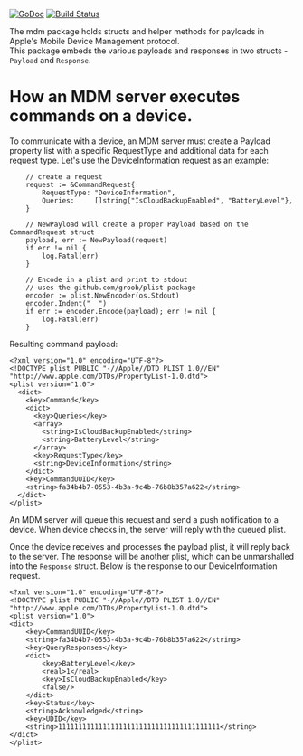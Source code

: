 [![GoDoc](https://godoc.org/github.com/micromdm/mdm?status.svg)](http://godoc.org/github.com/micromdm/mdm) [![Build Status](https://travis-ci.org/micromdm/mdm.svg?branch=master)](https://travis-ci.org/micromdm/mdm)

The mdm package holds structs and helper methods for payloads in Apple's Mobile Device Management protocol.  
This package embeds the various payloads and responses in two structs - `Payload` and `Response`.

# How an MDM server executes commands on a device.
To communicate with a device, an MDM server must create a Payload property list with a specific RequestType and additional data for each request type. Let's use the DeviceInformation request as an example:


```
    // create a request
	request := &CommandRequest{
		RequestType: "DeviceInformation",
		Queries:     []string{"IsCloudBackupEnabled", "BatteryLevel"},
	}

    // NewPayload will create a proper Payload based on the CommandRequest struct
	payload, err := NewPayload(request)
	if err != nil {
		log.Fatal(err)
	}

	// Encode in a plist and print to stdout
    // uses the github.com/groob/plist package
	encoder := plist.NewEncoder(os.Stdout)
	encoder.Indent("  ")
	if err := encoder.Encode(payload); err != nil {
		log.Fatal(err)
	}
```

Resulting command payload:
```
<?xml version="1.0" encoding="UTF-8"?>
<!DOCTYPE plist PUBLIC "-//Apple//DTD PLIST 1.0//EN" "http://www.apple.com/DTDs/PropertyList-1.0.dtd">
<plist version="1.0">
  <dict>
    <key>Command</key>
    <dict>
      <key>Queries</key>
      <array>
        <string>IsCloudBackupEnabled</string>
        <string>BatteryLevel</string>
      </array>
      <key>RequestType</key>
      <string>DeviceInformation</string>
    </dict>
    <key>CommandUUID</key>
    <string>fa34b4b7-0553-4b3a-9c4b-76b8b357a622</string>
  </dict>
</plist>
```

An MDM server will queue this request and send a push notification to a device. When device checks in, the server will
reply with the queued plist.

Once the device receives and processes the payload plist, it will reply back to the server. The response will be another plist, which can be unmarshalled into the `Response` struct. Below is the response to our DeviceInformation request.

```
<?xml version="1.0" encoding="UTF-8"?>
<!DOCTYPE plist PUBLIC "-//Apple//DTD PLIST 1.0//EN" "http://www.apple.com/DTDs/PropertyList-1.0.dtd">
<plist version="1.0">
<dict>
	<key>CommandUUID</key>
    <string>fa34b4b7-0553-4b3a-9c4b-76b8b357a622</string>
	<key>QueryResponses</key>
	<dict>
		<key>BatteryLevel</key>
		<real>1</real>
		<key>IsCloudBackupEnabled</key>
		<false/>
	</dict>
	<key>Status</key>
	<string>Acknowledged</string>
	<key>UDID</key>
	<string>1111111111111111111111111111111111111111</string>
</dict>
</plist>
```
